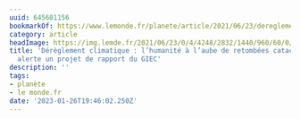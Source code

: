 ```yaml
---
uuid: 645601156
bookmarkOf: https://www.lemonde.fr/planete/article/2021/06/23/dereglement-climatique-l-humanite-a-l-aube-de-retombees-cataclysmiques-alerte-le-giec_6085284_3244.html
category: article
headImage: https://img.lemde.fr/2021/06/23/0/4/4248/2832/1440/960/60/0/4d3fc02_128566143-000-9bv2yg.jpg
title: 'Dérèglement climatique : l’humanité à l’aube de retombées cataclysmiques,
  alerte un projet de rapport du GIEC'
description: ''
tags:
- planète
- le monde.fr
date: '2023-01-26T19:46:02.250Z'
---
```



